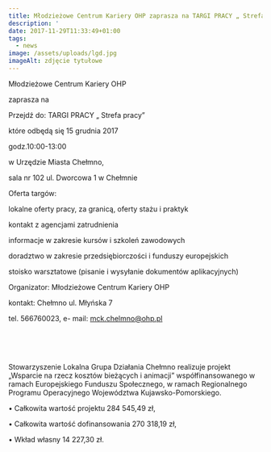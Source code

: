 ```yaml
---
title: Młodzieżowe Centrum Kariery OHP zaprasza na TARGI PRACY „ Strefa pracy”
description: '                                                                                    Młodzieżowe Centrum Kariery OHP zaprasza na TARGI PRACY „ Strefa pracy” które odbędą […]'
date: 2017-11-29T11:33:49+01:00
tags:
  - news
image: /assets/uploads/lgd.jpg
imageAlt: zdjęcie tytułowe
---
```

Młodzieżowe Centrum Kariery OHP



zaprasza na



Przejdź do: TARGI PRACY „ Strefa pracy”



które odbędą się 15 grudnia 2017



godz.10:00-13:00



w Urzędzie Miasta Chełmno,



sala nr 102 ul. Dworcowa 1 w Chełmnie



Oferta targów:



lokalne oferty pracy, za granicą, oferty stażu i praktyk

kontakt z agencjami zatrudnienia

informacje w zakresie kursów i szkoleń zawodowych

doradztwo w zakresie przedsiębiorczości i funduszy europejskich

stoisko warsztatowe (pisanie i wysyłanie dokumentów aplikacyjnych)



Organizator: Młodzieżowe Centrum Kariery OHP



kontakt: Chełmno ul. Młyńska 7



tel. 566760023, e- mail: mck.chelmno@ohp.pl

<br>

<br>

<br>

Stowarzyszenie Lokalna Grupa Działania Chełmno realizuje projekt „Wsparcie na rzecz kosztów bieżących i animacji” współfinansowanego w ramach Europejskiego Funduszu Społecznego, w ramach Regionalnego Programu Operacyjnego Województwa Kujawsko-Pomorskiego.



• Całkowita wartość projektu 284 545,49 zł,



• Całkowita wartość dofinansowania 270 318,19 zł,



• Wkład własny 14 227,30 zł.
